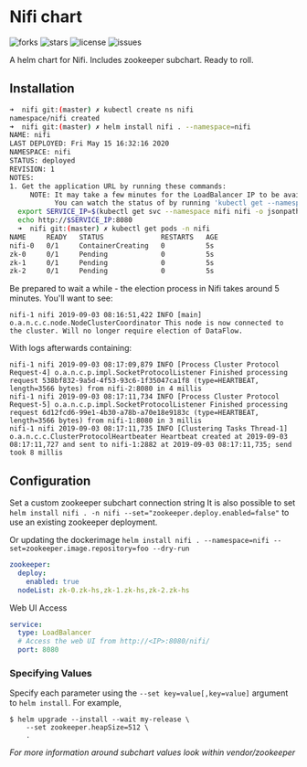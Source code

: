 # Nifi chart

![forks](https://img.shields.io/github/forks/AlexsJones/nifi.svg)
![stars](https://img.shields.io/github/stars/AlexsJones/nifi.svg)
![license](https://img.shields.io/github/license/AlexsJones/nifi.svg)
![issues](https://img.shields.io/github/issues/AlexsJones/nifi.svg)

A helm chart for Nifi.
Includes zookeeper subchart.
Ready to roll.


## Installation

```bash
➜  nifi git:(master) ✗ kubectl create ns nifi
namespace/nifi created
➜  nifi git:(master) ✗ helm install nifi . --namespace=nifi
NAME: nifi
LAST DEPLOYED: Fri May 15 16:32:16 2020
NAMESPACE: nifi
STATUS: deployed
REVISION: 1
NOTES:
1. Get the application URL by running these commands:
     NOTE: It may take a few minutes for the LoadBalancer IP to be available.
           You can watch the status of by running 'kubectl get --namespace nifi svc -w nifi'
  export SERVICE_IP=$(kubectl get svc --namespace nifi nifi -o jsonpath='{.status.loadBalancer.ingress[0].ip}')
  echo http://$SERVICE_IP:8080
  ➜  nifi git:(master) ✗ kubectl get pods -n nifi
NAME     READY   STATUS              RESTARTS   AGE
nifi-0   0/1     ContainerCreating   0          5s
zk-0     0/1     Pending             0          5s
zk-1     0/1     Pending             0          5s
zk-2     0/1     Pending             0          5s
```

Be prepared to wait a while - the election process in Nifi takes around 5 minutes.
You'll want to see:
```
nifi-1 nifi 2019-09-03 08:16:51,422 INFO [main] o.a.n.c.c.node.NodeClusterCoordinator This node is now connected to the cluster. Will no longer require election of DataFlow.
```

With logs afterwards containing:
```
nifi-1 nifi 2019-09-03 08:17:09,879 INFO [Process Cluster Protocol Request-4] o.a.n.c.p.impl.SocketProtocolListener Finished processing request 538bf832-9a5d-4f53-93c6-1f35047ca1f8 (type=HEARTBEAT, length=3566 bytes) from nifi-2:8080 in 4 millis
nifi-1 nifi 2019-09-03 08:17:11,734 INFO [Process Cluster Protocol Request-5] o.a.n.c.p.impl.SocketProtocolListener Finished processing request 6d12fcd6-99e1-4b30-a78b-a70e18e9183c (type=HEARTBEAT, length=3566 bytes) from nifi-1:8080 in 3 millis
nifi-1 nifi 2019-09-03 08:17:11,735 INFO [Clustering Tasks Thread-1] o.a.n.c.c.ClusterProtocolHeartbeater Heartbeat created at 2019-09-03 08:17:11,727 and sent to nifi-1:2882 at 2019-09-03 08:17:11,735; send took 8 millis
```

## Configuration

Set a custom zookeeper subchart connection string
It is also possible to set `helm install nifi . -n nifi --set="zookeeper.deploy.enabled=false"` to use an existing zookeeper deployment.

Or updating the dockerimage `helm install nifi . --namespace=nifi --set=zookeeper.image.repository=foo --dry-run`

```yaml
zookeeper:
  deploy:
    enabled: true
  nodeList: zk-0.zk-hs,zk-1.zk-hs,zk-2.zk-hs
```

Web UI Access

```yaml
service:
  type: LoadBalancer
  # Access the web UI from http://<IP>:8080/nifi/
  port: 8080
```

### Specifying Values

Specify each parameter using the `--set key=value[,key=value]` argument to `helm install`. For example,

```console
$ helm upgrade --install --wait my-release \
    --set zookeeper.heapSize=512 \
    .
```
_For more information around subchart values look within vendor/zookeeper_
